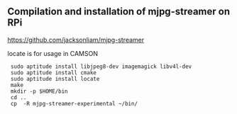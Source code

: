 Compilation and installation of mjpg-streamer on RPi
-----------------------------

https://github.com/jacksonliam/mjpg-streamer


locate is for usage in CAMSON
```
 sudo aptitude install libjpeg8-dev imagemagick libv4l-dev
 sudo aptitude install cmake
 sudo aptitude install locate
 make
 mkdir -p $HOME/bin
 cd ..
 cp  -R mjpg-streamer-experimental ~/bin/
```


